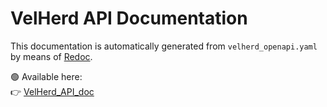 # VelHerd API Documentation

This documentation is automatically generated from `velherd_openapi.yaml` by means of [Redoc](https://github.com/Redocly/redoc).

🟢 Available here:  
👉 [VelHerd_API_doc](https://velherd.github.io/VelHerd_API_doc/)
